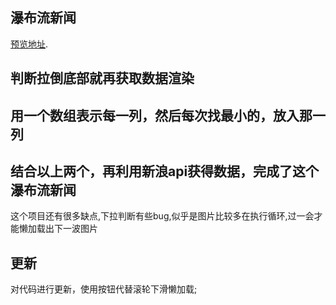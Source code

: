 ## 瀑布流新闻
[预览地址](https://mamba-working.github.io/newsSite/newSite.html).
## 判断拉倒底部就再获取数据渲染
## 用一个数组表示每一列，然后每次找最小的，放入那一列
## 结合以上两个，再利用新浪api获得数据，完成了这个瀑布流新闻
这个项目还有很多缺点,下拉判断有些bug,似乎是图片比较多在执行循环,过一会才能懒加载出下一波图片


## 更新
对代码进行更新，使用按钮代替滚轮下滑懒加载;
